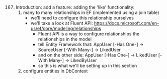 167. Introduction:
     add a feature: adding the 'like' functionality:
     1. many to many relationships in EF (implemented using a join table)
        * we'll need to configure this relationship ourselves
        * we'll take a look at Fluent API: https://docs.microsoft.com/en-us/ef/core/modeling/relationships
            * Fluent API is a way to configure relationships the relationships in the model
            * tell Entity Framework that: AppUser [-Has One-] -> SourceUser [-With Many-] -> LikedUser
            * and on the other side:      AppUser [-Has One-] -> LikedUser [-With Many-] -> LikedByUser
            * so this is what we'll be setting up in this section
     2. configure entities in DbContext
